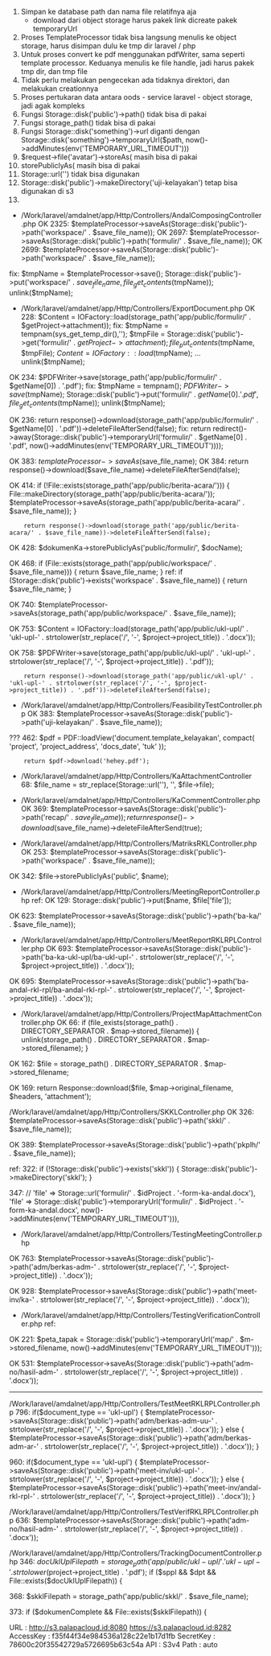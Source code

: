 1. Simpan ke database path dan nama file relatifnya aja
    - download dari object storage harus pakek link dicreate pakek temporaryUrl
2. Proses TemplateProcessor tidak bisa langsung menulis ke object storage, harus disimpan dulu ke tmp dir laravel / php
3. Untuk proses convert ke pdf menggunakan pdfWriter, sama seperti template processor. Keduanya menulis ke file handle, jadi harus pakek tmp dir, dan tmp file
4. Tidak perlu melakukan pengecekan ada tidaknya direktori, dan melakukan creationnya
5. Proses pertukaran data antara oods - service laravel - object storage, jadi agak kompleks
6. Fungsi Storage::disk('public')->path() tidak bisa di pakai
7. Fungsi storage_path() tidak bisa di pakai
8. Fungsi Storage::disk('something')->url diganti dengan Storage::disk('something')->temporaryUrl($path, now()->addMinutes(env('TEMPORARY_URL_TIMEOUT')))
9. $request->file('avatar')->storeAs( masih bisa di pakai
10. storePubliclyAs( masih bisa di pakai 
11. Storage::url('') tidak bisa digunakan
12. Storage::disk('public')->makeDirectory('uji-kelayakan') tetap bisa digunakan di s3
13.



- /Work/laravel/amdalnet/app/Http/Controllers/AndalComposingController.php
OK 2325: $templateProcessor->saveAs(Storage::disk('public')->path('workspace/' . $save_file_name));
OK 2697: $templateProcessor->saveAs(Storage::disk('public')->path('formulir/' . $save_file_name));
OK 2699: $templateProcessor->saveAs(Storage::disk('public')->path('workspace/' . $save_file_name));

fix:
$tmpName = $templateProcessor->save();
Storage::disk('public')->put('workspace/' . $save_file_name, file_get_contents($tmpName));
unlink($tmpName);


- /Work/laravel/amdalnet/app/Http/Controllers/ExportDocument.php
OK 228: $Content = IOFactory::load(storage_path('app/public/formulir/' . $getProject->attachment));
fix:
$tmpName = tempnam(sys_get_temp_dir(),'');
$tmpFile = Storage::disk('public')->get('formulir/' . $getProject->attachment);
file_put_contents($tmpName, $tmpFile);
$Content = IOFactory::load($tmpName);
...
unlink($tmpName);

OK 234: $PDFWriter->save(storage_path('app/public/formulir/' . $getName[0]) . '.pdf');
fix:
$tmpName = tempnam();
$PDFWriter->save($tmpName);
Storage::disk('public')->put('formulir/' . $getName[0] . '.pdf', file_get_contents($tmpName));
unlink($tmpName);

OK 236: return response()->download(storage_path('app/public/formulir/' . $getName[0] . '.pdf'))->deleteFileAfterSend(false);
fix:
return redirect()->away(Storage::disk('public')->temporaryUrl('formulir/' . $getName[0] . '.pdf', now()->addMinutes(env('TEMPORARY_URL_TIMEOUT'))));


OK 383: $templateProcessor->saveAs($save_file_name);
OK 384: return response()->download($save_file_name)->deleteFileAfterSend(false);

OK 414:    if (!File::exists(storage_path('app/public/berita-acara/'))) {
            File::makeDirectory(storage_path('app/public/berita-acara/'));
            $templateProcessor->saveAs(storage_path('app/public/berita-acara/' . $save_file_name));
        }

        return response()->download(storage_path('app/public/berita-acara/' . $save_file_name))->deleteFileAfterSend(false);

OK 428:    $dokumenKa->storePubliclyAs('public/formulir/', $docName);


OK 468:    if (File::exists(storage_path('app/public/workspace/' . $save_file_name))) {
            return $save_file_name;
        }
ref:
        if (Storage::disk('public')->exists('workspace' . $save_file_name)) {
            return $save_file_name;
        }
        
OK 740:  $templateProcessor->saveAs(storage_path('app/public/workspace/' . $save_file_name));

OK 753: $Content = IOFactory::load(storage_path('app/public/ukl-upl/' . 'ukl-upl-' . strtolower(str_replace('/', '-', $project->project_title)) . '.docx'));

OK 758:    $PDFWriter->save(storage_path('app/public/ukl-upl/' . 'ukl-upl-' . strtolower(str_replace('/', '-', $project->project_title)) . '.pdf'));

        return response()->download(storage_path('app/public/ukl-upl/' . 'ukl-upl-' . strtolower(str_replace('/', '-', $project->project_title)) . '.pdf'))->deleteFileAfterSend(false);


- /Work/laravel/amdalnet/app/Http/Controllers/FeasibilityTestController.php
OK 383: $templateProcessor->saveAs(Storage::disk('public')->path('uji-kelayakan/' . $save_file_name));


??? 462:        $pdf = PDF::loadView('document.template_kelayakan', 
            compact(
                'project',
                'project_address',
                'docs_date',
                'tuk'
            ));

        return $pdf->download('hehey.pdf');

- /Work/laravel/amdalnet/app/Http/Controllers/KaAttachmentController
68:     $file_name = str_replace(Storage::url(''), '', $file->file);

- /Work/laravel/amdalnet/app/Http/Controllers/KaCommentController.php
OK 369:    $templateProcessor->saveAs(Storage::disk('public')->path('recap/' . $save_file_name));
        return response()->download($save_file_name)->deleteFileAfterSend(true);

- /Work/laravel/amdalnet/app/Http/Controllers/MatriksRKLController.php
OK 253: $templateProcessor->saveAs(Storage::disk('public')->path('workspace/' . $save_file_name));

OK 342: $file->storePubliclyAs('public', $name);


- /Work/laravel/amdalnet/app/Http/Controllers/MeetingReportController.php
ref:
OK 129: Storage::disk('public')->put($name, $file['file']);

OK 623: $templateProcessor->saveAs(Storage::disk('public')->path('ba-ka/' . $save_file_name));

- /Work/laravel/amdalnet/app/Http/Controllers/MeetReportRKLRPLController.php
OK 693: $templateProcessor->saveAs(Storage::disk('public')->path('ba-ka-ukl-upl/ba-ukl-upl-' . strtolower(str_replace('/', '-', $project->project_title)) . '.docx'));

OK 695: $templateProcessor->saveAs(Storage::disk('public')->path('ba-andal-rkl-rpl/ba-andal-rkl-rpl-' . strtolower(str_replace('/', '-', $project->project_title)) . '.docx'));

- /Work/laravel/amdalnet/app/Http/Controllers/ProjectMapAttachmentController.php
OK 66:     if (file_exists(storage_path() . DIRECTORY_SEPARATOR . $map->stored_filename)) {
            unlink(storage_path() . DIRECTORY_SEPARATOR . $map->stored_filename);
        }

OK 162:    $file = storage_path() . DIRECTORY_SEPARATOR . $map->stored_filename;

OK 169:    return  Response::download($file, $map->original_filename, $headers, 'attachment');

/Work/laravel/amdalnet/app/Http/Controllers/SKKLController.php
OK 326: $templateProcessor->saveAs(Storage::disk('public')->path('skkl/' . $save_file_name));

OK 389: $templateProcessor->saveAs(Storage::disk('public')->path('pkplh/' . $save_file_name));

ref:
322:        if (!Storage::disk('public')->exists('skkl')) {
                Storage::disk('public')->makeDirectory('skkl');
            }

347:        // 'file' => Storage::url('formulir/' . $idProject . '-form-ka-andal.docx'),
            'file' => Storage::disk('public')->temporaryUrl('formulir/' . $idProject . '-form-ka-andal.docx', now()->addMinutes(env('TEMPORARY_URL_TIMEOUT'))),

- /Work/laravel/amdalnet/app/Http/Controllers/TestingMeetingController.php

OK 763: $templateProcessor->saveAs(Storage::disk('public')->path('adm/berkas-adm-' . strtolower(str_replace('/', '-', $project->project_title)) . '.docx'));

OK 928: $templateProcessor->saveAs(Storage::disk('public')->path('meet-inv/ka-' . strtolower(str_replace('/', '-', $project->project_title)) . '.docx'));

- /Work/laravel/amdalnet/app/Http/Controllers/TestingVerificationController.php
ref:

OK 221: $peta_tapak = Storage::disk('public')->temporaryUrl('map/' . $m->stored_filename, now()->addMinutes(env('TEMPORARY_URL_TIMEOUT')));

OK 531: $templateProcessor->saveAs(Storage::disk('public')->path('adm-no/hasil-adm-' . strtolower(str_replace('/', '-', $project->project_title)) . '.docx'));

-----------------------
/Work/laravel/amdalnet/app/Http/Controllers/TestMeetRKLRPLController.php
796:    if($document_type == 'ukl-upl') {
            $templateProcessor->saveAs(Storage::disk('public')->path('adm/berkas-adm-uu-' . strtolower(str_replace('/', '-', $project->project_title)) . '.docx'));
        } else {
            $templateProcessor->saveAs(Storage::disk('public')->path('adm/berkas-adm-ar-' . strtolower(str_replace('/', '-', $project->project_title)) . '.docx'));
        }

960:    if($document_type == 'ukl-upl') {
            $templateProcessor->saveAs(Storage::disk('public')->path('meet-inv/ukl-upl-' . strtolower(str_replace('/', '-', $project->project_title)) . '.docx'));
        } else {
            $templateProcessor->saveAs(Storage::disk('public')->path('meet-inv/andal-rkl-rpl-' . strtolower(str_replace('/', '-', $project->project_title)) . '.docx'));
        }

/Work/laravel/amdalnet/app/Http/Controllers/TestVerifRKLRPLController.php
636:  $templateProcessor->saveAs(Storage::disk('public')->path('adm-no/hasil-adm-' . strtolower(str_replace('/', '-', $project->project_title)) . '.docx'));

/Work/laravel/amdalnet/app/Http/Controllers/TrackingDocumentController.php
346:    $docUklUplFilepath = storage_path('app/public/ukl-upl/' . 'ukl-upl-' . strtolower($project->project_title) . '.pdf');
        if ($sppl && $dpt && File::exists($docUklUplFilepath)) {

368: $skklFilepath = storage_path('app/public/skkl/' . $save_file_name);

373: if ($dokumenComplete && File::exists($skklFilepath)) {




URL       : http://s3.palapacloud.id:8080
            https://s3.palapacloud.id:8282
  AccessKey : f35f44f34e984536a128c22e1b17d1fb
  SecretKey : 78600c20f35542729a5726695b63c54a
  API       : S3v4
  Path      : auto
